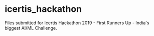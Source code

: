 # icertis_hackathon
Files submitted for Icertis Hackathon 2019 - First Runners Up - India's biggest AI/ML Challenge.
